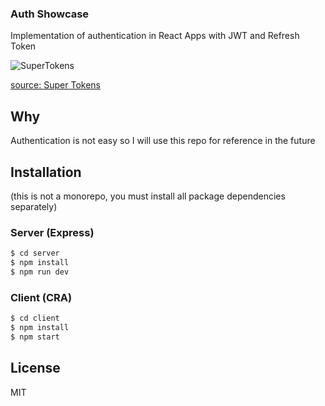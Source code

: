 ### Auth Showcase

Implementation of authentication in React Apps with JWT and Refresh Token

![SuperTokens](https://miro.medium.com/max/2500/1*sF3GvcASCEQipThNsLwiCQ.png)

[source: Super Tokens](https://medium.com/hackernoon/the-best-way-to-securely-manage-user-sessions-91f27eeef460)

## Why

Authentication is not easy so I will use this repo for reference in the future

## Installation

(this is not a monorepo, you must install all package dependencies separately)

### Server (Express)

```bash
$ cd server
$ npm install
$ npm run dev
```

### Client (CRA)

```bash
$ cd client
$ npm install
$ npm start
```

## License

MIT

